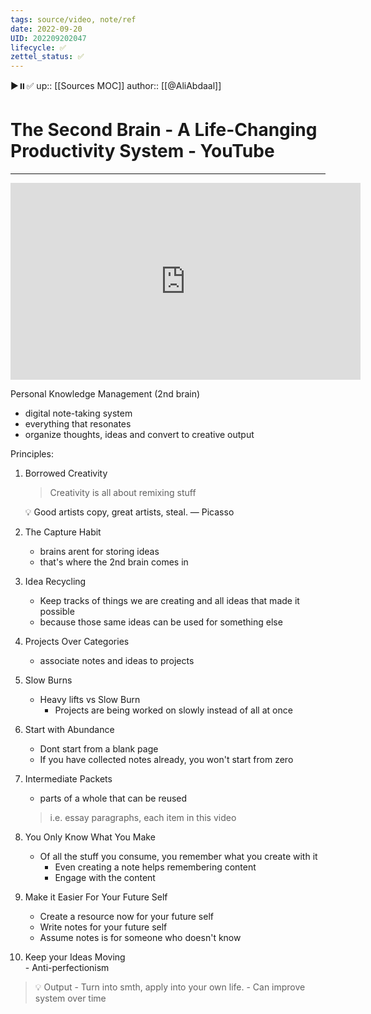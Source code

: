 ```yaml
---
tags: source/video, note/ref
date: 2022-09-20
UID: 202209202047
lifecycle: ✅
zettel_status: ✅
---
```

▶️⏸️✅
up:: [[Sources MOC]]
author:: [[@AliAbdaal]]
# The Second Brain - A Life-Changing Productivity System - YouTube
---

<iframe width="560" height="315" src="https://www.youtube.com/embed/OP3dA2GcAh8" title="YouTube video player" frameborder="0" allow="accelerometer; autoplay; clipboard-write; encrypted-media; gyroscope; picture-in-picture" allowfullscreen></iframe>

Personal Knowledge Management (2nd brain)

-   digital note-taking system
-   everything that resonates
-   organize thoughts, ideas and convert to creative output

Principles:

1.  Borrowed Creativity
    
    > Creativity is all about remixing stuff
    
    <aside> 💡 Good artists copy, great artists, steal. — Picasso
    
    </aside>
    
2.  The Capture Habit
    
    -   brains arent for storing ideas
    -   that's where the 2nd brain comes in
3.  Idea Recycling
    
    -   Keep tracks of things we are creating and all ideas that made it possible
    -   because those same ideas can be used for something else
4.  Projects Over Categories
    
    -   associate notes and ideas to projects
5.  Slow Burns
    
    -   Heavy lifts vs Slow Burn
        -   Projects are being worked on slowly instead of all at once
6.  Start with Abundance
    
    -   Dont start from a blank page
    -   If you have collected notes already, you won't start from zero
7.  Intermediate Packets
    
    -   parts of a whole that can be reused
    
    > i.e. essay paragraphs, each item in this video
    
8.  You Only Know What You Make
    
    -   Of all the stuff you consume, you remember what you create with it
        -   Even creating a note helps remembering content
        -   Engage with the content
9.  Make it Easier For Your Future Self
    
    -   Create a resource now for your future self
    -   Write notes for your future self
    -   Assume notes is for someone who doesn't know
10.  Keep your Ideas Moving    
	-   Anti-perfectionism  
>💡 Output
	-   Turn into smth, apply into your own life.
	-   Can improve system over time